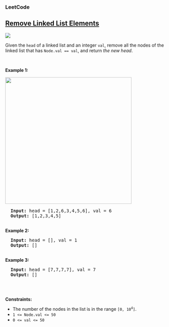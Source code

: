 <body>
  <h3>LeetCode</h3>
  <h2><a href="https://leetcode.com/problems/remove-linked-list-elements/description/">Remove Linked List Elements</a></h2> 
  <img src="https://img.shields.io/badge/DIFFICULTY-EASY-green">
  <p>Given the <code>head</code> of a linked list and an integer <code>val</code>, remove all the nodes of the linked list that has <code>Node.val == val</code>, and return <em>the new head</em>.</p>

  <p>&nbsp;</p>
  <p><strong class="example">Example 1:</strong></p>
  <img src="https://assets.leetcode.com/uploads/2021/03/06/removelinked-list.jpg" width="400">
  <pre>
  <strong>Input:</strong> head = [1,2,6,3,4,5,6], val = 6
  <strong>Output:</strong> [1,2,3,4,5]
  </pre>

  <p><strong class="example">Example 2:</strong></p>
  <pre>
  <strong>Input:</strong> head = [], val = 1
  <strong>Output:</strong> []
  </pre>

  <p><strong class="example">Example 3:</strong></p>
  <pre>
  <strong>Input:</strong> head = [7,7,7,7], val = 7
  <strong>Output:</strong> []
  </pre>

  <p>&nbsp;</p>
  <p><strong class="Constraints">Constraints:</strong></p>
  <ul>
    <li>The number of the nodes in the list is in the range <code>[0, 10<sup>4</sup>]</code>.</li>
    <li><code>1 <= Node.val <= 50</code></li>
    <li><code>0 <= val <= 50</code></li>
  </ul>

</body>
